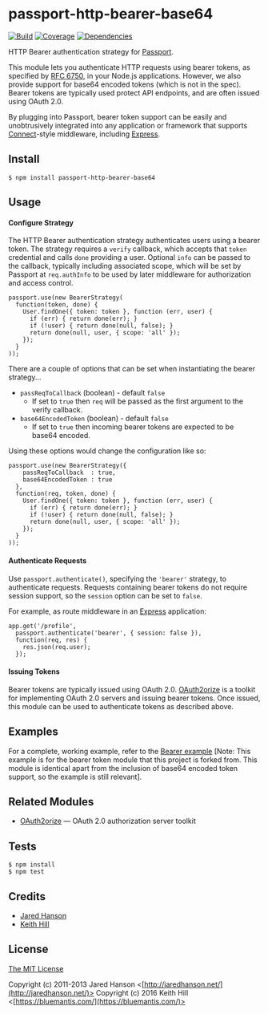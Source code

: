 # passport-http-bearer-base64

[![Build](https://travis-ci.org/auralon/passport-http-bearer-base64.png)](http://travis-ci.org/auralon/passport-http-bearer-base64)
[![Coverage](https://coveralls.io/repos/github/auralon/passport-http-bearer-base64/badge.svg?branch=master)](https://coveralls.io/github/auralon/passport-http-bearer-base64?branch=master)
[![Dependencies](https://david-dm.org/auralon/passport-http-bearer-base64.png)](http://david-dm.org/auralon/passport-http-bearer-base64)

HTTP Bearer authentication strategy for [Passport](http://passportjs.org/).

This module lets you authenticate HTTP requests using bearer tokens, as
specified by [RFC 6750](http://tools.ietf.org/html/rfc6750), in your Node.js
applications.  However, we also provide support for base64 encoded tokens 
(which is not in the spec).  Bearer tokens are typically used protect API 
endpoints, and are often issued using OAuth 2.0.

By plugging into Passport, bearer token support can be easily and unobtrusively
integrated into any application or framework that supports
[Connect](http://www.senchalabs.org/connect/)-style middleware, including
[Express](http://expressjs.com/).

## Install

    $ npm install passport-http-bearer-base64

## Usage

#### Configure Strategy

The HTTP Bearer authentication strategy authenticates users using a bearer
token.  The strategy requires a `verify` callback, which accepts that `token`
credential and calls `done` providing a user.  Optional `info` can be passed
to the callback, typically including associated scope, which will be set by 
Passport at `req.authInfo` to be used by later middleware for authorization 
and access control.

    passport.use(new BearerStrategy(
      function(token, done) {
        User.findOne({ token: token }, function (err, user) {
          if (err) { return done(err); }
          if (!user) { return done(null, false); }
          return done(null, user, { scope: 'all' });
        });
      }
    ));

There are a couple of options that can be set when instantiating the bearer 
strategy...

* `passReqToCallback` (boolean) - default `false`
  * If set to `true` then `req` will be passed as the first argument to the verify callback.
* `base64EncodedToken` (boolean) - default `false`
  * If set to `true` then incoming bearer tokens are expected to be base64 encoded.

Using these options would change the configuration like so:

    passport.use(new BearerStrategy({
        passReqToCallback  : true,
        base64EncodedToken : true
      },
      function(req, token, done) {
        User.findOne({ token: token }, function (err, user) {
          if (err) { return done(err); }
          if (!user) { return done(null, false); }
          return done(null, user, { scope: 'all' });
        });
      }
    ));

#### Authenticate Requests

Use `passport.authenticate()`, specifying the `'bearer'` strategy, to
authenticate requests.  Requests containing bearer tokens do not require session
support, so the `session` option can be set to `false`.

For example, as route middleware in an [Express](http://expressjs.com/)
application:

    app.get('/profile', 
      passport.authenticate('bearer', { session: false }),
      function(req, res) {
        res.json(req.user);
      });

#### Issuing Tokens

Bearer tokens are typically issued using OAuth 2.0.  [OAuth2orize](https://github.com/jaredhanson/oauth2orize)
is a toolkit for implementing OAuth 2.0 servers and issuing bearer tokens.  Once
issued, this module can be used to authenticate tokens as described above.

## Examples

For a complete, working example, refer to the [Bearer example](https://github.com/passport/express-4.x-http-bearer-example) 
[Note: This example is for the bearer token module that this project is forked from.  This module is identical apart from 
the inclusion of base64 encoded token support, so the example is still relevant].

## Related Modules

- [OAuth2orize](https://github.com/jaredhanson/oauth2orize) — OAuth 2.0 authorization server toolkit

## Tests

    $ npm install
    $ npm test

## Credits

  - [Jared Hanson](https://github.com/jaredhanson)
  - [Keith Hill](https://github.com/auralon)

## License

[The MIT License](http://opensource.org/licenses/MIT)

Copyright (c) 2011-2013 Jared Hanson <[http://jaredhanson.net/](http://jaredhanson.net/)>
Copyright (c) 2016 Keith Hill <[https://bluemantis.com/](https://bluemantis.com/)>
